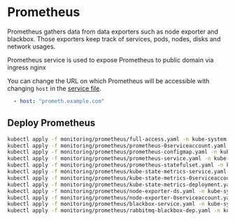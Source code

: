# Prometheus

Prometheus gathers data from data exporters such as node exporter and blackbox.
Those exporters keep track of services, pods, nodes, disks and network usages.

Prometheus service is used to expose Prometheus to public domain via ingress nginx

You can change the URL on which Prometheus will be accessible with changing `host` in the [service file](../monitoring/prometheus/prometheus-service.yaml).

```yaml
  - host: "prometh.example.com"
```

## Deploy Prometheus

```bash
kubectl apply -f monitoring/prometheus/full-access.yaml -n kube-system
kubectl apply -f monitoring/prometheus/prometheus-0serviceaccount.yaml -n kube-system
kubectl apply -f monitoring/prometheus/prometheus-configmap.yaml -n kube-system
kubectl apply -f monitoring/prometheus/prometheus-service.yaml -n kube-system
kubectl apply -f monitoring/prometheus/prometheus-statefulset.yaml -n kube-system
kubectl apply -f monitoring/prometheus/kube-state-metrics-service.yaml -n kube-system
kubectl apply -f monitoring/prometheus/kube-state-metrics-0serviceaccount.yaml -n kube-system
kubectl apply -f monitoring/prometheus/kube-state-metrics-deployment.yaml -n kube-system
kubectl apply -f monitoring/prometheus/node-exporter-ds.yaml -n kube-system
kubectl apply -f monitoring/prometheus/node-exporter-0serviceaccount.yaml -n kube-system
kubectl apply -f monitoring/prometheus/blackbox-service.yaml -n kube-system
kubectl apply -f monitoring/prometheus/rabbitmq-blackbox-dep.yaml -n kube-system
```
